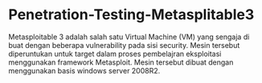 # Penetration-Testing-Metasplitable3
Metasploitable 3 adalah salah satu Virtual Machine (VM) yang sengaja di buat dengan beberapa vulnerability pada sisi security. Mesin tersebut diperuntukan untuk target dalam proses pembelajran eksploitasi menggunakan framework Metasploit. Mesin tersebut dibuat dengan menggunakan basis windows server 2008R2. 
